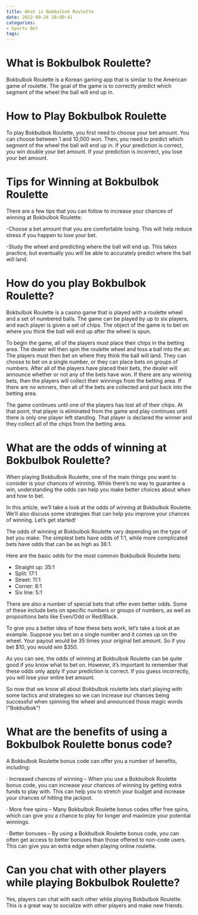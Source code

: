 ```yaml
---
title: What is Bokbulbok Roulette
date: 2022-09-26 18:00:41
categories:
- Sports Bet
tags:
---
```



#  What is Bokbulbok Roulette?

Bokbulbok Roulette is a Korean gaming app that is similar to the American game of roulette. The goal of the game is to correctly predict which segment of the wheel the ball will end up in.

# How to Play Bokbulbok Roulette

To play Bokbulbok Roulette, you first need to choose your bet amount. You can choose between 1 and 10,000 won. Then, you need to predict which segment of the wheel the ball will end up in. If your prediction is correct, you win double your bet amount. If your prediction is incorrect, you lose your bet amount.

# Tips for Winning at Bokbulbok Roulette

There are a few tips that you can follow to increase your chances of winning at Bokbulbok Roulette:

-Choose a bet amount that you are comfortable losing. This will help reduce stress if you happen to lose your bet.

-Study the wheel and predicting where the ball will end up. This takes practice, but eventually you will be able to accurately predict where the ball will land.

#  How do you play Bokbulbok Roulette?

Bokbulbok Roulette is a casino game that is played with a roulette wheel and a set of numbered balls. The game can be played by up to six players, and each player is given a set of chips. The object of the game is to bet on where you think the ball will end up after the wheel is spun.

To begin the game, all of the players must place their chips in the betting area. The dealer will then spin the roulette wheel and toss a ball into the air. The players must then bet on where they think the ball will land. They can choose to bet on a single number, or they can place bets on groups of numbers. After all of the players have placed their bets, the dealer will announce whether or not any of the bets have won. If there are any winning bets, then the players will collect their winnings from the betting area. If there are no winners, then all of the bets are collected and put back into the betting area.

The game continues until one of the players has lost all of their chips. At that point, that player is eliminated from the game and play continues until there is only one player left standing. That player is declared the winner and they collect all of the chips from the betting area.

#  What are the odds of winning at Bokbulbok Roulette?

When playing Bokbulbok Roulette, one of the main things you want to consider is your chances of winning. While there’s no way to guarantee a win, understanding the odds can help you make better choices about when and how to bet.

In this article, we’ll take a look at the odds of winning at Bokbulbok Roulette. We’ll also discuss some strategies that can help you improve your chances of winning. Let’s get started!

The odds of winning at Bokbulbok Roulette vary depending on the type of bet you make. The simplest bets have odds of 1:1, while more complicated bets have odds that can be as high as 36:1.

Here are the basic odds for the most common Bokbulbok Roulette bets:

- Straight up: 35:1
- Split: 17:1
- Street: 11:1
- Corner: 8:1
- Six line: 5:1

There are also a number of special bets that offer even better odds. Some of these include bets on specific numbers or groups of numbers, as well as propositions bets like Even/Odd or Red/Black.

To give you a better idea of how these bets work, let’s take a look at an example. Suppose you bet on a single number and it comes up on the wheel. Your payout would be 35 times your original bet amount. So if you bet $10, you would win $350.

As you can see, the odds of winning at Bokbulbok Roulette can be quite good if you know what to bet on. However, it’s important to remember that these odds only apply if your prediction is correct. If you guess incorrectly, you will lose your entire bet amount.


  So now that we know all about Bokbulbok roulette lets start playing with some tactics and strategies so we can increase our chances being successful when spinning the wheel and announced those magic words !"Bokbulbok"!

#  What are the benefits of using a Bokbulbok Roulette bonus code?

A Bokbulbok Roulette bonus code can offer you a number of benefits, including:

· Increased chances of winning – When you use a Bokbulbok Roulette bonus code, you can increase your chances of winning by getting extra funds to play with. This can help you to stretch your budget and increase your chances of hitting the jackpot.

· More free spins – Many Bokbulbok Roulette bonus codes offer free spins, which can give you a chance to play for longer and maximize your potential winnings.

· Better bonuses – By using a Bokbulbok Roulette bonus code, you can often get access to better bonuses than those offered to non-code users. This can give you an extra edge when playing online roulette.

#  Can you chat with other players while playing Bokbulbok Roulette?

Yes, players can chat with each other while playing Bokbulbok Roulette. This is a great way to socialize with other players and make new friends.